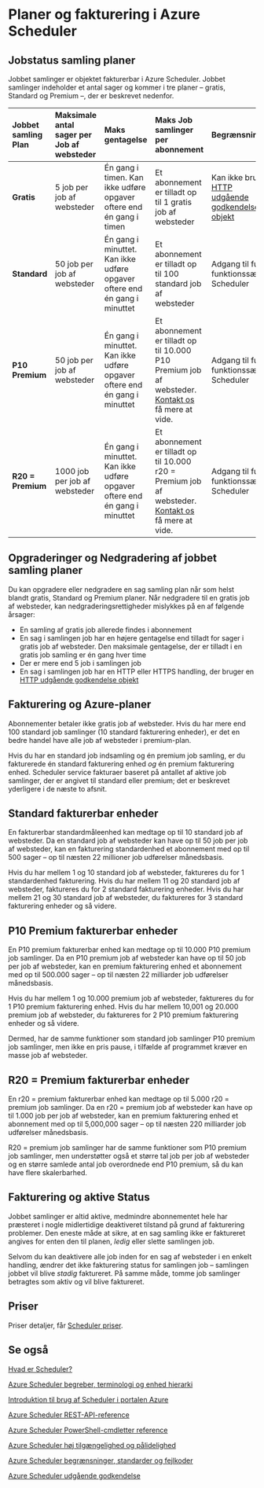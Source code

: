 <properties
 pageTitle="Planer og fakturering i Azure Scheduler"
 description="Planer og fakturering i Azure Scheduler"
 services="scheduler"
 documentationCenter=".NET"
 authors="derek1ee"
 manager="kevinlam1"
 editor=""/>
<tags
 ms.service="scheduler"
 ms.workload="infrastructure-services"
 ms.tgt_pltfrm="na"
 ms.devlang="dotnet"
 ms.topic="article"
 ms.date="08/18/2016"
 ms.author="deli"/>

# <a name="plans-and-billing-in-azure-scheduler"></a>Planer og fakturering i Azure Scheduler

## <a name="job-collection-plans"></a>Jobstatus samling planer

Jobbet samlinger er objektet fakturerbar i Azure Scheduler. Jobbet samlinger indeholder et antal sager og kommer i tre planer – gratis, Standard og Premium –, der er beskrevet nedenfor.

|**Jobbet samling Plan**|**Maksimale antal sager per Job af websteder**|**Maks gentagelse**|**Maks Job samlinger per abonnement**|**Begrænsninger**|
|:---|:---|:---|:---|:---|
|**Gratis**|5 job per job af websteder|Én gang i timen. Kan ikke udføre opgaver oftere end én gang i timen|Et abonnement er tilladt op til 1 gratis job af websteder|Kan ikke bruge [HTTP udgående godkendelse objekt](scheduler-outbound-authentication.md)
|**Standard**|50 job per job af websteder|Én gang i minuttet. Kan ikke udføre opgaver oftere end én gang i minuttet|Et abonnement er tilladt op til 100 standard job af websteder|Adgang til fuld funktionssæt Scheduler|
|**P10 Premium**|50 job per job af websteder|Én gang i minuttet. Kan ikke udføre opgaver oftere end én gang i minuttet|Et abonnement er tilladt op til 10.000 P10 Premium job af websteder. <a href="mailto:wapteams@microsoft.com">Kontakt os</a> få mere at vide.|Adgang til fuld funktionssæt Scheduler|
|**R20 = Premium**|1000 job per job af websteder|Én gang i minuttet. Kan ikke udføre opgaver oftere end én gang i minuttet|Et abonnement er tilladt op til 10.000 r20 = Premium job af websteder. <a href="mailto:wapteams@microsoft.com">Kontakt os</a> få mere at vide.|Adgang til fuld funktionssæt Scheduler|

## <a name="upgrades-and-downgrades-of-job-collection-plans"></a>Opgraderinger og Nedgradering af jobbet samling planer

Du kan opgradere eller nedgradere en sag samling plan når som helst blandt gratis, Standard og Premium planer. Når nedgradere til en gratis job af websteder, kan nedgraderingsrettigheder mislykkes på en af følgende årsager:

- En samling af gratis job allerede findes i abonnement
- En sag i samlingen job har en højere gentagelse end tilladt for sager i gratis job af websteder. Den maksimale gentagelse, der er tilladt i en gratis job samling er én gang hver time
- Der er mere end 5 job i samlingen job
- En sag i samlingen job har en HTTP eller HTTPS handling, der bruger en [HTTP udgående godkendelse objekt](scheduler-outbound-authentication.md)

## <a name="billing-and-azure-plans"></a>Fakturering og Azure-planer

Abonnementer betaler ikke gratis job af websteder. Hvis du har mere end 100 standard job samlinger (10 standard fakturering enheder), er det en bedre handel have alle job af websteder i premium-plan.

Hvis du har en standard job indsamling og én premium job samling, er du fakturerede én standard fakturering enhed _og_ én premium fakturering enhed. Scheduler service fakturaer baseret på antallet af aktive job samlinger, der er angivet til standard eller premium; det er beskrevet yderligere i de næste to afsnit.

## <a name="standard-billable-units"></a>Standard fakturerbar enheder

En fakturerbar standardmåleenhed kan medtage op til 10 standard job af websteder. Da en standard job af websteder kan have op til 50 job per job af websteder, kan en fakturering standardenhed et abonnement med op til 500 sager – op til næsten 22 millioner job udførelser månedsbasis.

Hvis du har mellem 1 og 10 standard job af websteder, faktureres du for 1 standardenhed fakturering. Hvis du har mellem 11 og 20 standard job af websteder, faktureres du for 2 standard fakturering enheder. Hvis du har mellem 21 og 30 standard job af websteder, du faktureres for 3 standard fakturering enheder og så videre.

## <a name="p10-premium-billable-units"></a>P10 Premium fakturerbar enheder

En P10 premium fakturerbar enhed kan medtage op til 10.000 P10 premium job samlinger. Da en P10 premium job af websteder kan have op til 50 job per job af websteder, kan en premium fakturering enhed et abonnement med op til 500.000 sager – op til næsten 22 milliarder job udførelser månedsbasis.

Hvis du har mellem 1 og 10.000 premium job af websteder, faktureres du for 1 P10 premium fakturering enhed. Hvis du har mellem 10,001 og 20.000 premium job af websteder, du faktureres for 2 P10 premium fakturering enheder og så videre.

Dermed, har de samme funktioner som standard job samlinger P10 premium job samlinger, men ikke en pris pause, i tilfælde af programmet kræver en masse job af websteder.

## <a name="p20-premium-billable-units"></a>R20 = Premium fakturerbar enheder

En r20 = premium fakturerbar enhed kan medtage op til 5.000 r20 = premium job samlinger. Da en r20 = premium job af websteder kan have op til 1.000 job per job af websteder, kan en premium fakturering enhed et abonnement med op til 5,000,000 sager – op til næsten 220 milliarder job udførelser månedsbasis.

R20 = premium job samlinger har de samme funktioner som P10 premium job samlinger, men understøtter også et større tal job per job af websteder og en større samlede antal job overordnede end P10 premium, så du kan have flere skalerbarhed.

## <a name="billing-and-active-status"></a>Fakturering og aktive Status

Jobbet samlinger er altid aktive, medmindre abonnementet hele har præsteret i nogle midlertidige deaktiveret tilstand på grund af fakturering problemer. Den eneste måde at sikre, at en sag samling ikke er faktureret angives for enten den til planen, _ledig_ eller slette samlingen job.

Selvom du kan deaktivere alle job inden for en sag af websteder i en enkelt handling, ændrer det ikke fakturering status for samlingen job – samlingen jobbet vil blive _stadig_ faktureret. På samme måde, tomme job samlinger betragtes som aktiv og vil blive faktureret.

## <a name="pricing"></a>Priser

Priser detaljer, får [Scheduler priser](https://azure.microsoft.com/pricing/details/scheduler/).

## <a name="see-also"></a>Se også


 [Hvad er Scheduler?](scheduler-intro.md)

 [Azure Scheduler begreber, terminologi og enhed hierarki](scheduler-concepts-terms.md)

 [Introduktion til brug af Scheduler i portalen Azure](scheduler-get-started-portal.md)

 [Azure Scheduler REST-API-reference](https://msdn.microsoft.com/library/mt629143)

 [Azure Scheduler PowerShell-cmdletter reference](scheduler-powershell-reference.md)

 [Azure Scheduler høj tilgængelighed og pålidelighed](scheduler-high-availability-reliability.md)

 [Azure Scheduler begrænsninger, standarder og fejlkoder](scheduler-limits-defaults-errors.md)

 [Azure Scheduler udgående godkendelse](scheduler-outbound-authentication.md)
